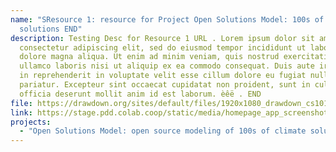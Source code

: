 ```yaml
---
name: "SResource 1: resource for Project Open Solutions Model: 100s of climate
  solutions END"
description: Testing Desc for Resource 1 URL . Lorem ipsum dolor sit amet,
  consectetur adipiscing elit, sed do eiusmod tempor incididunt ut labore et
  dolore magna aliqua. Ut enim ad minim veniam, quis nostrud exercitation
  ullamco laboris nisi ut aliquip ex ea commodo consequat. Duis aute irure dolor
  in reprehenderit in voluptate velit esse cillum dolore eu fugiat nulla
  pariatur. Excepteur sint occaecat cupidatat non proident, sunt in culpa qui
  officia deserunt mollit anim id est laborum. èêë . END
file: https://drawdown.org/sites/default/files/1920x1080_drawdown_cs101_poster01_0.jpg
link: https://stage.pdd.colab.coop/static/media/homepage_app_screenshot.666222be.jpg
projects:
  - "Open Solutions Model: open source modeling of 100s of climate solutions"
---
```

